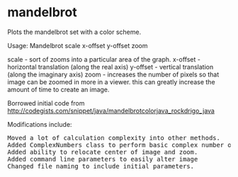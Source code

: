 # mandelbrot

Plots the mandelbrot set with a color scheme.

Usage: Mandelbrot scale x-offset y-offset zoom

scale     - sort of zooms into a particular area of the graph.
x-offset  - horizontal translation (along the real axis)
y-offset  - vertical translation (along the imaginary axis)
zoom      - increases the number of pixels so that image can be zoomed in more in a viewer.
            this can greatly increase the amount of time to create an image.

Borrowed initial code from http://codegists.com/snippet/java/mandelbrotcolorjava_rockdrigo_java

Modifications include:
<pre>
Moved a lot of calculation complexity into other methods.
Added ComplexNumbers class to perform basic complex number operations
Added ability to relocate center of image and zoom.
Added command line parameters to easily alter image
Changed file naming to include initial parameters.
</pre>

